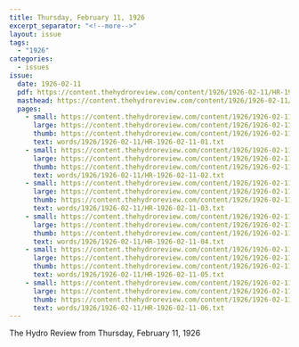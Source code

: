 ```yaml
---
title: Thursday, February 11, 1926
excerpt_separator: "<!--more-->"
layout: issue
tags:
  - "1926"
categories:
  - issues
issue:
  date: 1926-02-11
  pdf: https://content.thehydroreview.com/content/1926/1926-02-11/HR-1926-02-11.pdf
  masthead: https://content.thehydroreview.com/content/1926/1926-02-11/masthead/HR-1926-02-11.jpg
  pages:
    - small: https://content.thehydroreview.com/content/1926/1926-02-11/small/HR-1926-02-11-01.jpg
      large: https://content.thehydroreview.com/content/1926/1926-02-11/large/HR-1926-02-11-01.jpg
      thumb: https://content.thehydroreview.com/content/1926/1926-02-11/thumbnails/HR-1926-02-11-01.jpg
      text: words/1926/1926-02-11/HR-1926-02-11-01.txt
    - small: https://content.thehydroreview.com/content/1926/1926-02-11/small/HR-1926-02-11-02.jpg
      large: https://content.thehydroreview.com/content/1926/1926-02-11/large/HR-1926-02-11-02.jpg
      thumb: https://content.thehydroreview.com/content/1926/1926-02-11/thumbnails/HR-1926-02-11-02.jpg
      text: words/1926/1926-02-11/HR-1926-02-11-02.txt
    - small: https://content.thehydroreview.com/content/1926/1926-02-11/small/HR-1926-02-11-03.jpg
      large: https://content.thehydroreview.com/content/1926/1926-02-11/large/HR-1926-02-11-03.jpg
      thumb: https://content.thehydroreview.com/content/1926/1926-02-11/thumbnails/HR-1926-02-11-03.jpg
      text: words/1926/1926-02-11/HR-1926-02-11-03.txt
    - small: https://content.thehydroreview.com/content/1926/1926-02-11/small/HR-1926-02-11-04.jpg
      large: https://content.thehydroreview.com/content/1926/1926-02-11/large/HR-1926-02-11-04.jpg
      thumb: https://content.thehydroreview.com/content/1926/1926-02-11/thumbnails/HR-1926-02-11-04.jpg
      text: words/1926/1926-02-11/HR-1926-02-11-04.txt
    - small: https://content.thehydroreview.com/content/1926/1926-02-11/small/HR-1926-02-11-05.jpg
      large: https://content.thehydroreview.com/content/1926/1926-02-11/large/HR-1926-02-11-05.jpg
      thumb: https://content.thehydroreview.com/content/1926/1926-02-11/thumbnails/HR-1926-02-11-05.jpg
      text: words/1926/1926-02-11/HR-1926-02-11-05.txt
    - small: https://content.thehydroreview.com/content/1926/1926-02-11/small/HR-1926-02-11-06.jpg
      large: https://content.thehydroreview.com/content/1926/1926-02-11/large/HR-1926-02-11-06.jpg
      thumb: https://content.thehydroreview.com/content/1926/1926-02-11/thumbnails/HR-1926-02-11-06.jpg
      text: words/1926/1926-02-11/HR-1926-02-11-06.txt
---
```


The Hydro Review from Thursday, February 11, 1926

<!--more-->

